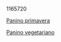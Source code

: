 1165720

<a href="primavera.md">Panino primavera</a>

<a href="vegetariano.md">Panino vegetariano</a>
